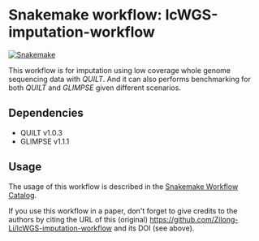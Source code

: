 # Snakemake workflow: lcWGS-imputation-workflow

[![Snakemake](https://img.shields.io/badge/snakemake-≥6.3.0-brightgreen.svg)](https://snakemake.github.io)


This workflow is for imputation using low coverage whole genome sequencing data with *QUILT*. And it can also performs benchmarking for both *QUILT* and *GLIMPSE* given different scenarios.

## Dependencies

- QUILT v1.0.3
- GLIMPSE v1.1.1


## Usage

The usage of this workflow is described in the [Snakemake Workflow Catalog](https://snakemake.github.io/snakemake-workflow-catalog/?usage=Zilong-Li%2FlcWGS-imputation-workflow).

If you use this workflow in a paper, don't forget to give credits to the authors by citing the URL of this (original) https://github.com/Zilong-Li/lcWGS-imputation-workflow and its DOI (see above).
